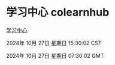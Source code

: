 # 学习中心 colearnhub
[学习中心](http://219.139.197.74:56308/colearnhub/)

2024年 10月 27日 星期日 15:30:02 CST

2024年 10月 27日 星期日 07:30:02 GMT
